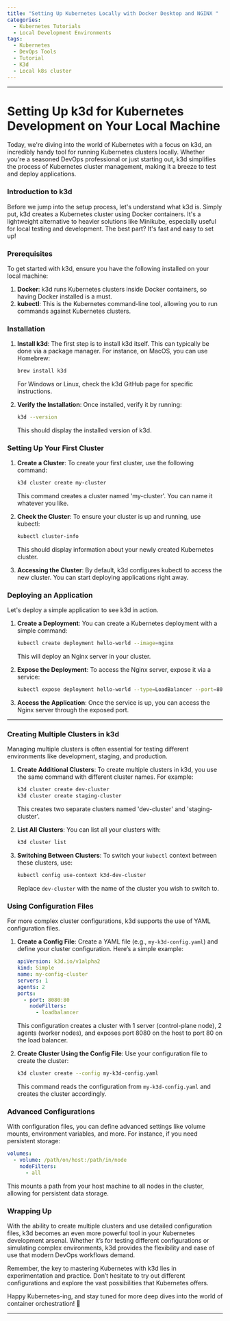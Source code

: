 ```yaml
---
title: "Setting Up Kubernetes Locally with Docker Desktop and NGINX "
categories:
  - Kubernetes Tutorials
  - Local Development Environments
tags:
  - Kubernetes
  - DevOps Tools
  - Tutorial
  - K3d
  - Local k8s cluster
---
```



---

# Setting Up k3d for Kubernetes Development on Your Local Machine

Today, we're diving into the world of Kubernetes with a focus on k3d, an incredibly handy tool for running Kubernetes clusters locally. Whether you're a seasoned DevOps professional or just starting out, k3d simplifies the process of Kubernetes cluster management, making it a breeze to test and deploy applications.

### Introduction to k3d

Before we jump into the setup process, let's understand what k3d is. Simply put, k3d creates a Kubernetes cluster using Docker containers. It's a lightweight alternative to heavier solutions like Minikube, especially useful for local testing and development. The best part? It's fast and easy to set up!

### Prerequisites

To get started with k3d, ensure you have the following installed on your local machine:
1. **Docker**: k3d runs Kubernetes clusters inside Docker containers, so having Docker installed is a must.
2. **kubectl**: This is the Kubernetes command-line tool, allowing you to run commands against Kubernetes clusters.

### Installation

1. **Install k3d**: The first step is to install k3d itself. This can typically be done via a package manager. For instance, on MacOS, you can use Homebrew:

   ```bash
   brew install k3d
   ```

   For Windows or Linux, check the k3d GitHub page for specific instructions.

2. **Verify the Installation**: Once installed, verify it by running:

   ```bash
   k3d --version
   ```

   This should display the installed version of k3d.

### Setting Up Your First Cluster

1. **Create a Cluster**: To create your first cluster, use the following command:

   ```bash
   k3d cluster create my-cluster
   ```

   This command creates a cluster named 'my-cluster'. You can name it whatever you like.

2. **Check the Cluster**: To ensure your cluster is up and running, use kubectl:

   ```bash
   kubectl cluster-info
   ```

   This should display information about your newly created Kubernetes cluster.

3. **Accessing the Cluster**: By default, k3d configures kubectl to access the new cluster. You can start deploying applications right away.

### Deploying an Application

Let's deploy a simple application to see k3d in action.

1. **Create a Deployment**: You can create a Kubernetes deployment with a simple command:

   ```bash
   kubectl create deployment hello-world --image=nginx
   ```

   This will deploy an Nginx server in your cluster.

2. **Expose the Deployment**: To access the Nginx server, expose it via a service:

   ```bash
   kubectl expose deployment hello-world --type=LoadBalancer --port=80
   ```

3. **Access the Application**: Once the service is up, you can access the Nginx server through the exposed port.

---

### Creating Multiple Clusters in k3d

Managing multiple clusters is often essential for testing different environments like development, staging, and production.

1. **Create Additional Clusters**: To create multiple clusters in k3d, you use the same command with different cluster names. For example:

   ```bash
   k3d cluster create dev-cluster
   k3d cluster create staging-cluster
   ```

   This creates two separate clusters named 'dev-cluster' and 'staging-cluster'.

2. **List All Clusters**: You can list all your clusters with:

   ```bash
   k3d cluster list
   ```

3. **Switching Between Clusters**: To switch your `kubectl` context between these clusters, use:

   ```bash
   kubectl config use-context k3d-dev-cluster
   ```

   Replace `dev-cluster` with the name of the cluster you wish to switch to.

### Using Configuration Files

For more complex cluster configurations, k3d supports the use of YAML configuration files.

1. **Create a Config File**: Create a YAML file (e.g., `my-k3d-config.yaml`) and define your cluster configuration. Here’s a simple example:

   ```yaml
   apiVersion: k3d.io/v1alpha2
   kind: Simple
   name: my-config-cluster
   servers: 1
   agents: 2
   ports:
     - port: 8080:80
       nodeFilters:
         - loadbalancer
   ```

   This configuration creates a cluster with 1 server (control-plane node), 2 agents (worker nodes), and exposes port 8080 on the host to port 80 on the load balancer.

2. **Create Cluster Using the Config File**: Use your configuration file to create the cluster:

   ```bash
   k3d cluster create --config my-k3d-config.yaml
   ```

   This command reads the configuration from `my-k3d-config.yaml` and creates the cluster accordingly.

### Advanced Configurations

With configuration files, you can define advanced settings like volume mounts, environment variables, and more. For instance, if you need persistent storage:

```yaml
volumes:
  - volume: /path/on/host:/path/in/node
    nodeFilters:
      - all
```

This mounts a path from your host machine to all nodes in the cluster, allowing for persistent data storage.

### Wrapping Up

With the ability to create multiple clusters and use detailed configuration files, k3d becomes an even more powerful tool in your Kubernetes development arsenal. Whether it’s for testing different configurations or simulating complex environments, k3d provides the flexibility and ease of use that modern DevOps workflows demand.

Remember, the key to mastering Kubernetes with k3d lies in experimentation and practice. Don’t hesitate to try out different configurations and explore the vast possibilities that Kubernetes offers.

Happy Kubernetes-ing, and stay tuned for more deep dives into the world of container orchestration! 🚀

---